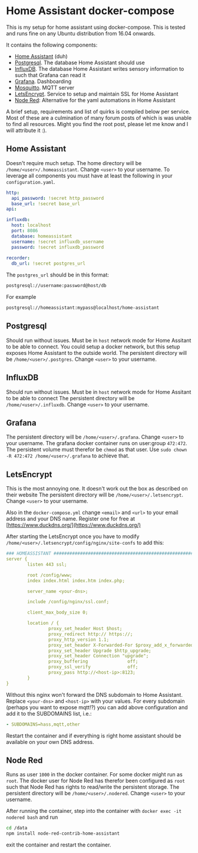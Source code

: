 # Home Assistant docker-compose

This is my setup for home assistant using docker-compose. This is tested and runs fine on any Ubuntu distribution from 16.04 onwards.

It contains the following components:
- [Home Assistant](https://hub.docker.com/r/homeassistant/home-assistant/) (duh)
- [Postgresql](https://hub.docker.com/_/postgres). The database Home Assistant should use
- [InfluxDB](https://hub.docker.com/_/influxdb). The database Home Assistant writes sensory information to such that Grafana can read it
- [Grafana](https://hub.docker.com/r/grafana/grafana). Dashboarding
- [Mosquitto](https://hub.docker.com/_/eclipse-mosquitto). MQTT server
- [LetsEncrypt](https://hub.docker.com/r/linuxserver/letsencrypt). Service to setup and maintain SSL for Home Assistant
- [Node Red](https://hub.docker.com/r/nodered/node-red-docker): Alternative for the yaml automations in Home Assistant

A brief setup, requirements and list of quirks is compiled below per service. Most of these are a culmination of many forum posts of which is was unable to find all resources.
Might you find the root post, please let me know and I will attribute it :).

## Home Assistant

Doesn't require much setup. The home directory will be `/home/<user>/.homeassistant`. Change `<user>` to your username.
To leverage all components you must have at least the following in your `configuration.yaml`.

```yaml
http:
  api_password: !secret http_password
  base_url: !secret base_url
api:

influxdb:
  host: localhost
  port: 8086
  database: homeassistant
  username: !secret influxdb_username
  password: !secret influxdb_password
  
recorder:
  db_url: !secret postgres_url 
```

The `postgres_url` should be in this format: 
```bash
postgresql://username:password@host/db
```
For example
```bash
postgresql://homeassistant:mypass@localhost/home-assistant
```

## Postgresql
Should run without issues. Must be in `host` network mode for Home Assitant to be able to connect. You could setup a docker network, but this setup exposes Home Assistant to the outside world.
The persistent directory will be `/home/<user>/.postgres`. Change `<user>` to your username.

## InfluxDB
Should run without issues. Must be in `host` network mode for Home Assitant to be able to connect
The persistent directory will be `/home/<user>/.influxdb`. Change `<user>` to your username.

## Grafana
The persistent directory will be `/home/<user>/.grafana`. Change `<user>` to your username.
The grafana docker container runs on user:group `472:472`. The persistent volume must therefor be `chmod` as that user. Use `sudo chown -R 472:472 /home/<user>/.grafana` to achieve that.

## LetsEncrypt
This is the most annoying one. It doesn't work out the box as described on their website
The persistent directory will be `/home/<user>/.letsencrypt`. Change `<user>` to your username.

Also in the `docker-compose.yml` change `<email>` and `<url>` to your email address and your DNS name. Register one for free at [https://www.duckdns.org/](https://www.duckdns.org/)

After starting the LetsEncrypt once you have to modify `/home/<user>/.letsencrypt/config/nginx/site-confs` to add this:

```yaml
### HOMEASSISTANT ##############################################################
server {
        listen 443 ssl;

        root /config/www;
        index index.html index.htm index.php;

        server_name <your-dns>;

        include /config/nginx/ssl.conf;

        client_max_body_size 0;

        location / {
                proxy_set_header Host $host;
                proxy_redirect http:// https://;
                proxy_http_version 1.1;
                proxy_set_header X-Forwarded-For $proxy_add_x_forwarded_for;
                proxy_set_header Upgrade $http_upgrade;
                proxy_set_header Connection "upgrade";
                proxy_buffering               off;
                proxy_ssl_verify              off;
                proxy_pass http://<host-ip>:8123;
        }
}
```

Without this nginx won't forward the DNS subdomain to Home Assistant. Replace `<your-dns>` and `<host-ip>` with your values. For every subdomain (perhaps you want to expose mqtt!?) you can add above configuration and add it to the SUBDOMAINS list, i.e.:
```yaml
- SUBDOMAINS=hass,mqtt,other
```

Restart the container and if everything is right home assistant should be available on your own DNS address.

## Node Red
Runs as user `1000` in the docker container. For some docker might run as `root`. The docker user for Node Red has therefor been configured as `root` such that Node Red has rights to read/write the persistent storage.
The persistent directory will be `/home/<user>/.nodered`. Change `<user>` to your username.

After running the container, step into the container with `docker exec -it nodered bash` and run
```bash
cd /data
npm install node-red-contrib-home-assistant
```

exit the container and restart the container.
